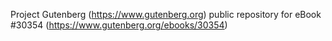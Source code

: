 Project Gutenberg (https://www.gutenberg.org) public repository for eBook #30354 (https://www.gutenberg.org/ebooks/30354)

